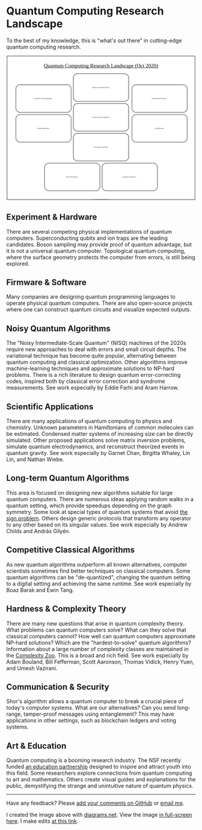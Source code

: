 # Quantum Computing Research Landscape

To the best of my knowledge, this is "what's out there" in cutting-edge quantum computing research.

![Mental map of research areas](./qcmap.svg)

## Experiment & Hardware
There are several competing physical implementations of quantum computers. Superconducting qubits and ion traps are the leading candidates. Boson sampling may provide proof of quantum advantage, but it is not a universal quantum computer. Topological quantum computing, where the surface geometry protects the computer from errors, is still being explored.

## Firmware & Software
Many companies are designing quantum programming languages to operate physical quantum computers. There are also open-source projects where one can construct quantum circuits and visualize expected outputs.

## Noisy Quantum Algorithms
The "Noisy Intermediate-Scale Quantum" (NISQ) machines of the 2020s require new approaches to deal with errors and small circuit depths. The variational technique has become quite popular, alternating between quantum computing and classical optimization. Other algorithms improve machine-learning techniques and approximate solutions to NP-hard problems. There is a rich literature to design quantum error-correcting codes, inspired both by classical error correction and syndrome measurements. See work especially by Eddie Farhi and Aram Harrow.

## Scientific Applications
There are many applications of quantum computing to physics and chemistry. Unknown parameters in Hamiltonians of common molecules can be estimated. Condensed matter systems of increasing size can be directly simulated. Other proposed applications solve matrix inversion problems, simulate quantum electrodynamics, and reconstruct theorized events in quantum gravity. See work especially by Garnet Chan, Birgitta Whaley, Lin Lin, and Nathan Wiebe.

## Long-term Quantum Algorithms
This area is focused on designing new algorithms suitable for large quantum computers. There are numerous ideas applying random walks in a quantum setting, which provide speedups depending on the graph symmetry. Some look at special types of quantum systems that avoid [the sign problem](https://en.wikipedia.org/wiki/Numerical_sign_problem). Others design generic protocols that transform any operator to any other based on its singular values. See work especially by Andrew Childs and András Gilyén.

## Competitive Classical Algorithms
As new quantum algorithms outperform all known alternatives, computer scientists sometimes find better techniques on classical computers. Some quantum algorithms can be "de-quantized", changing the quantum setting to a digital setting and achieving the same runtime. See work especially by Boaz Barak and Ewin Tang.

## Hardness & Complexity Theory
There are many new questions that arise in quantum complexity theory. What problems can quantum computers solve? What can they solve that classical computers cannot? How well can quantum computers approximate NP-hard solutions? Which are the "hardest-to-solve" quantum algorithms? Information about a large number of complexity classes are maintained in the [Complexity Zoo](https://complexityzoo.uwaterloo.ca/). This is a broad and rich field. See work especially by Adam Bouland, Bill Fefferman, Scott Aaronson, Thomas Vidick, Henry Yuen, and Umesh Vazirani.

## Communication & Security
Shor's algorithm allows a quantum computer to break a crucial piece of today's computer systems. What are our alternatives? Can you send long-range, tamper-proof messages using entanglement? This may have applications in other settings, such as blockchain ledgers and voting systems.

## Art & Education
Quantum computing is a booming research industry. The NSF recently funded [an education partnership](https://q12education.org/) designed to inspire and attract youth into this field. Some researchers explore connections from quantum computing to art and mathematics. Others create visual guides and explanations for the public, demystifying the strange and unintuitive nature of quantum physics.

---
Have any feedback? Please [add your comments on GitHub](https://github.com/marwahaha/qc-landscape/issues/new) or [email me](mailto:marwahaha@berkeley.edu).

I created the image above with [diagrams.net](https://www.diagrams.net/). View the image [in full-screen here](https://viewer.diagrams.net/#Uhttps%3A%2F%2Fraw.githubusercontent.com%2Fmarwahaha%2Fqc-landscape%2Fmain%2Fqcmap.svg). I make edits [at this link](https://app.diagrams.net/#Uhttps%3A%2F%2Fraw.githubusercontent.com%2Fmarwahaha%2Fqc-landscape%2Fmain%2Fqcmap.drawio).
